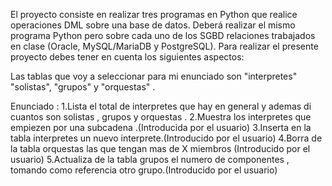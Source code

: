 El proyecto consiste en realizar tres programas en Python que realice operaciones DML sobre una base de datos. Deberá realizar el mismo programa Python pero sobre cada uno de los SGBD relaciones trabajados en clase (Oracle, MySQL/MariaDB y PostgreSQL). Para realizar el presente proyecto debes tener en cuenta los siguientes aspectos:

Las tablas que voy a seleccionar para mi enunciado son "interpretes" "solistas", "grupos" y "orquestas" .

Enunciado :
1.Lista el total de interpretes que hay en general y ademas di cuantos son solistas , grupos y orquestas .
2.Muestra los interpretes que empiezen por una subcadena .(Introducida por el usuario)
3.Inserta en la tabla interpretes un nuevo interprete.(Introducido por el usuario)
4.Borra de la tabla orquestas las que tengan mas de X miembros (Introducido por el usuario)
5.Actualiza de la tabla grupos el numero de componentes , tomando como referencia otro grupo.(Introducido por el usuario)